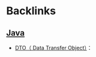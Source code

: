 
# Backlinks
## [Java](<Java.md>)
- [DTO（ Data Transfer Object）](<DTO（ Data Transfer Object）.md>)：

